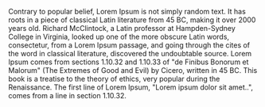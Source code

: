 Contrary to popular belief, Lorem Ipsum is not simply random text. 
It has roots in a piece of classical Latin literature from 45 BC, 
making it over 2000 years old. Richard McClintock, a Latin professor 
at Hampden-Sydney College in Virginia, looked up one of the more obscure Latin words, 
consectetur, from a Lorem Ipsum passage, and going through the cites of the word in 
classical literature, discovered the undoubtable source. Lorem Ipsum comes from 
sections 1.10.32 and 1.10.33 of "de Finibus Bonorum et Malorum" (The Extremes of 
Good and Evil) by Cicero, written in 45 BC. This book is a treatise to the theory 
of ethics, very popular during the Renaissance. The first line of Lorem Ipsum, 
"Lorem ipsum dolor sit amet..", comes from a line in section 1.10.32.    
